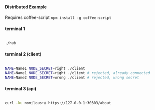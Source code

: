 #### Distributed Example

Requires coffee-script `npm install -g coffee-script`

#### terminal 1

```bash

./hub


```

#### terminal 2 (client)

```bash

NAME=Name1 NODE_SECRET=right ./client
NAME=Name1 NODE_SECRET=right ./client # rejected, already connected
NAME=Name2 NODE_SECRET=wrong ./client # rejected, wrong secret

```


#### terminal 3 (api)

```bash

curl -ku nomilous:∆ https://127.0.0.1:30303/about

```
